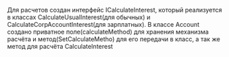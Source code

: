 Для расчетов создан интерфейс ICalculateInterest, который реализуется в классах CalculateUsualInterest(для обычных) и CalculateCorpAccountInterest(для зарплатных). В классе Account создано приватное поле(calculateMethod) для хранения механизма расчёта и метод(SetCalculateMetho) для его передачи в класс, а так же метод для расчёта CalculateInterest
